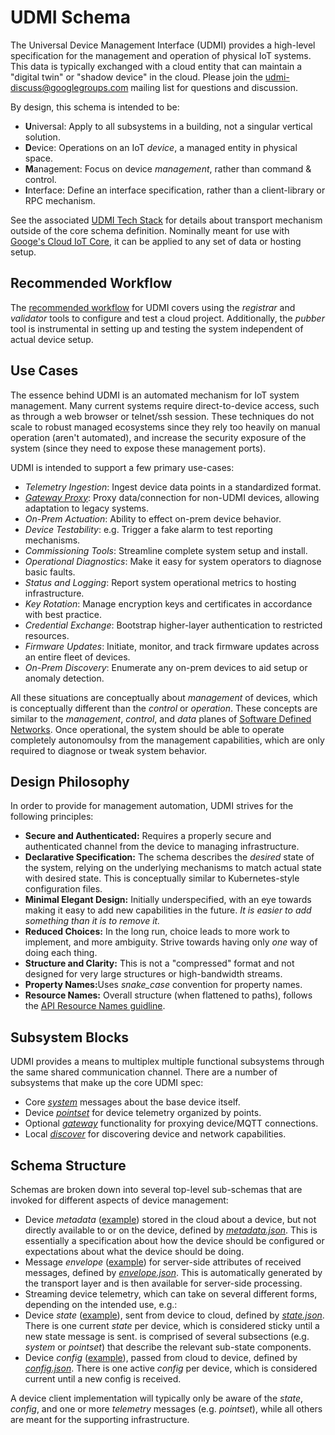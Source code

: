 # UDMI Schema

The Universal Device Management Interface (UDMI) provides a high-level specification for the
management and operation of physical IoT systems. This data is typically exchanged
with a cloud entity that can maintain a "digital twin" or "shadow device" in the cloud. Please
join the [udmi-discuss@googlegroups.com](https://groups.google.com/forum/#!forum/udmi-discuss)
mailing list for questions and discussion.

By design, this schema is intended to be:
* <b>U</b>niversal: Apply to all subsystems in a building, not a singular vertical solution.
* <b>D</b>evice: Operations on an IoT _device_, a managed entity in physical space.
* <b>M</b>anagement: Focus on device _management_, rather than command & control.
* <b>I</b>nterface: Define an interface specification, rather than a client-library or
RPC mechanism.

See the associated [UDMI Tech Stack](docs/tech_stack.md) for details about transport mechanism
outside of the core schema definition. Nominally meant for use with
[Googe's Cloud IoT Core](https://cloud.google.com/iot/docs/), it can be applied to any set
of data or hosting setup.

## Recommended Workflow

The [recommended workflow](docs/workflow.md) for UDMI covers using the _registrar_ and
_validator_ tools to configure and test a cloud project. Additionally, the _pubber_ tool
is instrumental in setting up and testing the system independent of actual device setup.

## Use Cases

The essence behind UDMI is an automated mechanism for IoT system management. Many current
systems require direct-to-device access, such as through a web browser or telnet/ssh session.
These techniques do not scale to robust managed ecosystems since they rely too heavily on
manual operation (aren't automated), and increase the security exposure of the system
(since they need to expose these management ports).

UDMI is intended to support a few primary use-cases:
* _Telemetry Ingestion_: Ingest device data points in a standardized format.
* [_Gateway Proxy_](docs/gateway.md): Proxy data/connection for non-UDMI devices,
allowing adaptation to legacy systems.
* _On-Prem Actuation_: Ability to effect on-prem device behavior.
* _Device Testability_: e.g. Trigger a fake alarm to test reporting mechanisms.
* _Commissioning Tools_: Streamline complete system setup and install.
* _Operational Diagnostics_: Make it easy for system operators to diagnose basic faults.
* _Status and Logging_: Report system operational metrics to hosting infrastructure.
* _Key Rotation_: Manage encryption keys and certificates in accordance with best practice.
* _Credential Exchange_: Bootstrap higher-layer authentication to restricted resources.
* _Firmware Updates_: Initiate, monitor, and track firmware updates across an entire fleet
of devices.
* _On-Prem Discovery_: Enumerate any on-prem devices to aid setup or anomaly detection.

All these situations are conceptually about _management_ of devices, which is conceptually
different than the _control_ or _operation_. These concepts are similar to the _management_,
_control_, and _data_ planes of
[Software Defined Networks](https://queue.acm.org/detail.cfm?id=2560327).
Once operational, the system should be able to operate completely autonomoulsy from the
management capabilities, which are only required to diagnose or tweak system behavior.

## Design Philosophy

In order to provide for management automation, UDMI strives for the following principles:
* <b>Secure and Authenticated:</b> Requires a properly secure and authenticated channel
from the device to managing infrastructure.
* <b>Declarative Specification:</b> The schema describes the _desired_ state of the system,
relying on the underlying mechanisms to match actual state with desired state. This is
conceptually similar to Kubernetes-style configuration files.
* <b>Minimal Elegant Design:</b> Initially underspecified, with an eye towards making it easy to
add new capabilities in the future. <em>It is easier to add something than it is to remove it.</em>
* <b>Reduced Choices:</b> In the long run, choice leads to more work
to implement, and more ambiguity. Strive towards having only _one_ way of doing each thing.
* <b>Structure and Clarity:</b> This is not a "compressed" format and not designed for
very large structures or high-bandwidth streams.
* <b>Property Names:</b>Uses <em>snake_case</em> convention for property names.
* <b>Resource Names:</b> Overall structure (when flattened to paths), follows the
[API Resource Names guidline](https://cloud.google.com/apis/design/resource_names).

## Subsystem Blocks

UDMI provides a means to multiplex multiple functional subsystems through the same shared
communication channel. There are a number of subsystems that make up the core UDMI spec:

* Core [_system_](docs/system.md) messages about the base device itself.
* Device [_pointset_](docs/pointset.md) for device telemetry organized by points.
* Optional [_gateway_](docs/gateway.md) functionality for proxying device/MQTT connections.
* Local [_discover_](docs/discover.md) for discovering device and network capabilities.

## Schema Structure

Schemas are broken down into several top-level sub-schemas that are invoked for
different aspects of device management:
* Device _metadata_ ([example](schema/metadata.tests/example.json)) stored in the cloud about a device,
but not directly available to or on the device, defined by [<em>metadata.json</em>](schema/metadata.json).
This is essentially a specification about how the device should be configured or
expectations about what the device should be doing.
* Message _envelope_ ([example](schema/envelope.tests/example.json)) for server-side
attributes of received messages, defined by [<em>envelope.json</em>](schema/envelope.json). This is
automatically generated by the transport layer and is then available for server-side
processing.
* Streaming device telemetry, which can take on several different forms, depending on the intended
use, e.g.:
* Device _state_ ([example](schema/state.tests/example.json)), sent from device to cloud,
defined by [<em>state.json</em>](schema/state.json). There is one current _state_ per device,
which is considered sticky until a new state message is sent.
is comprised of several subsections (e.g. _system_ or _pointset_) that describe the
relevant sub-state components.
* Device _config_ ([example](schema/config.tests/example.json)), passed from cloud to device,
defined by [<em>config.json</em>](schema/config.json). There is one active _config_ per device,
which is considered current until a new config is received.

A device client implementation will typically only be aware of the _state_, _config_, and
one or more _telemetry_ messages (e.g. _pointset_), while all others are meant for the supporting
infrastructure.

